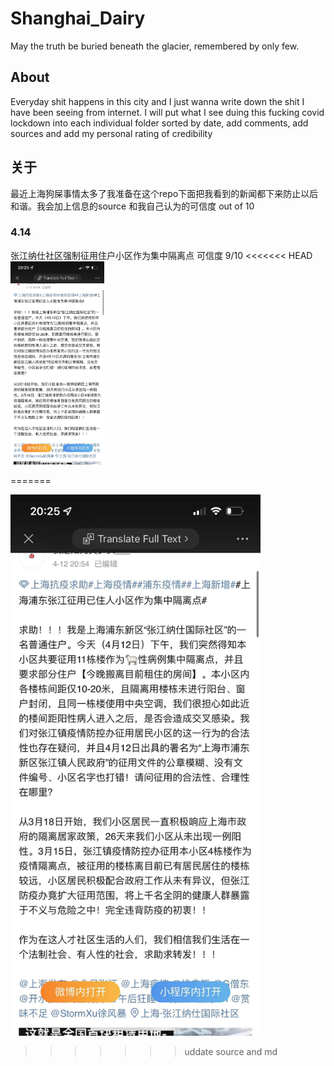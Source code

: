 # Shanghai_Dairy
May the truth be buried beneath the glacier, remembered by only few.

## About 
Everyday shit happens in this city and I just wanna write down the shit I have been seeing from internet. I will put what I see duing this fucking covid lockdown into each individual folder sorted by date, add comments, add sources and add my personal rating of credibility 

## 关于
最近上海狗屎事情太多了我准备在这个repo下面把我看到的新闻都下来防止以后和谐。我会加上信息的source 和我自己认为的可信度 out of 10

### 4.14
张江纳仕社区强制征用住户小区作为集中隔离点
可信度 9/10
<<<<<<< HEAD
<img src="./20220414/nashi_international_post.jpg" alt="Kitten" title="A cute kitten" width="150" /> 


=======

<img src="./20220414/nashi_international_post.jpg" alt="Kitten" title="A cute kitten" width="400" /> 


>>>>>>> uddate source and md

